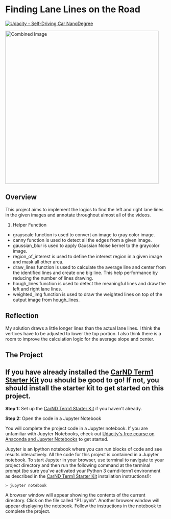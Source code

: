 # **Finding Lane Lines on the Road** 
[![Udacity - Self-Driving Car NanoDegree](https://s3.amazonaws.com/udacity-sdc/github/shield-carnd.svg)](http://www.udacity.com/drive)

<img src="examples/laneLines_thirdPass.jpg" width="480" alt="Combined Image" />

Overview
---

This project aims to implement the logics to find the left and right lane lines in the given images and annotate throughout almost all of the videos. 

1. Helper Function
 - grayscale function is used to convert an image to gray color image.
 - canny function is used to detect all the edges from a given image.
 - gaussian_blur is used to apply Gaussian Noise kernel to the graycolor image.
 - region_of_interest is used to define the interest region in a given image and mask all other area.
 - draw_lines function is used to calculate the average line and center from the identified lines and create one big line. This help performance by reducing the number of lines drawing.
 - hough_lines function is used to detect the meaningful lines and draw the left and right lane lines.
 - weighted_img function is used to draw the weighted lines on top of the output image from hough_lines.
 

Reflection
---
My solution draws a little longer lines than the actual lane lines. I think the vertices have to be adjusted to lower the top portion. I also think there is a room to improve  the calculation logic for the average slope and center.

The Project
---

## If you have already installed the [CarND Term1 Starter Kit](https://github.com/udacity/CarND-Term1-Starter-Kit/blob/master/README.md) you should be good to go!   If not, you should install the starter kit to get started on this project. ##

**Step 1:** Set up the [CarND Term1 Starter Kit](https://github.com/udacity/CarND-Term1-Starter-Kit/blob/master/README.md) if you haven't already.

**Step 2:** Open the code in a Jupyter Notebook

You will complete the project code in a Jupyter notebook.  If you are unfamiliar with Jupyter Notebooks, check out [Udacity's free course on Anaconda and Jupyter Notebooks](https://classroom.udacity.com/courses/ud1111) to get started.

Jupyter is an Ipython notebook where you can run blocks of code and see results interactively.  All the code for this project is contained in a Jupyter notebook. To start Jupyter in your browser, use terminal to navigate to your project directory and then run the following command at the terminal prompt (be sure you've activated your Python 3 carnd-term1 environment as described in the [CarND Term1 Starter Kit](https://github.com/udacity/CarND-Term1-Starter-Kit/blob/master/README.md) installation instructions!):

`> jupyter notebook`

A browser window will appear showing the contents of the current directory.  Click on the file called "P1.ipynb".  Another browser window will appear displaying the notebook.  Follow the instructions in the notebook to complete the project.  

